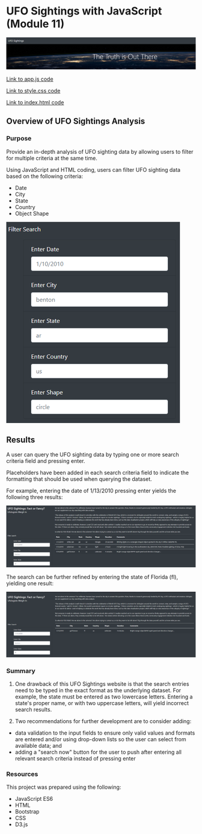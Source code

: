 # UFO Sightings with JavaScript (Module 11)

![banner](static/images/banner.PNG)

[Link to app.js code](static/js/app.js)

[Link to style.css code](static/css/style.css)

[Link to index.html code](index.html)

## Overview of UFO Sightings Analysis

### Purpose
Provide an in-depth analysis of UFO sighting data by allowing users to filter for multiple criteria at the same time. 

Using JavaScript and HTML coding, users can filter UFO sighting data based on the following criteria:

* Date
* City
* State
* Country
* Object Shape

![search_criteria](static/images/criteria.PNG)

## Results

A user can query the UFO sighting data by typing one or more search criteria field and pressing enter.  

Placeholders have been added in each search criteria field to indicate the formatting that should be used when querying the dataset.

For example, entering the date of 1/13/2010 pressing enter yields the following three results:

![search_results1](static/images/search1.PNG)

The search can be further refined by entering the state of Florida (fl), yielding one result:

![search_results2](static/images/search2.PNG)


### Summary

1. One drawback of this UFO Sightings website is that the search entries need to be typed in the exact format as the underlying dataset.  For example, the state must be entered as two lowercase letters.  Entering a state's proper name, or with two uppercase letters, will yield incorrect search results.

2. Two recommendations for further development are to consider adding:
* data validation to the input fields to ensure only valid values and formats are entered and/or using drop-down lists so the user can select from available data; and
* adding a "search now" button for the user to push after entering all relevant search criteria instead of pressing enter

### Resources

This project was prepared using the following:
* JavaScript ES6
* HTML
* Bootstrap
* CSS
* D3.js


